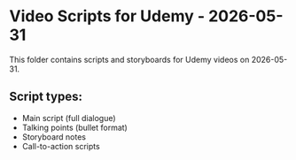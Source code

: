 # Video Scripts for Udemy - 2026-05-31

This folder contains scripts and storyboards for Udemy videos on 2026-05-31.

## Script types:
- Main script (full dialogue)
- Talking points (bullet format)
- Storyboard notes
- Call-to-action scripts
